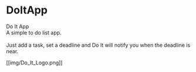 DoItApp
=======

Do It App <br>
A simple to do list app.
<br>
<br>
Just add a task, set a deadline and Do It will notify you when the deadline is near.

[[img/Do_It_Logo.png]]
